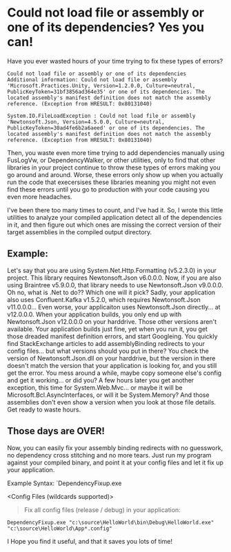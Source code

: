 ﻿#  Could not load file or assembly or one of its dependencies? Yes you can!

Have you ever wasted hours of your time trying to fix these types of errors?

```
Could not load file or assembly or one of its dependencies
Additional information: Could not load file or assembly 'Microsoft.Practices.Unity, Version=1.2.0.0, Culture=neutral, PublicKeyToken=31bf3856ad364e35' or one of its dependencies. The located assembly's manifest definition does not match the assembly reference. (Exception from HRESULT: 0x80131040)
```

```
System.IO.FileLoadException : Could not load file or assembly 'Newtonsoft.Json, Version=4.5.0.0, Culture=neutral, PublicKeyToken=30ad4fe6b2a6aeed' or one of its dependencies. The located assembly's manifest definition does not match the assembly reference. (Exception from HRESULT: 0x80131040)
```

Then, you waste even more time trying to add dependencies manually using FusLogVw, or DependencyWalker, or other utilities, only to find that other libraries in your project continue to throw these types of errors making you go around and around. Worse, these errors only show up when you actually run the code that execersises these libraries meaning you might not even find these errors until you go to production with your code causing you even more headaches. 

I've been there too many times to count, and I've had it. So, I wrote this little utilities to analyze your compiled application detect all of the dependencies in it, and then figure out which ones are missing the correct version of their target assemblies in the compiled output directory. 

## Example:

Let's say that you are using System.Net.Http.Formatting (v5.2.3.0) in your project. This library requires Newtonsoft.Json v6.0.0.0. Now, if you are also using Braintree v5.9.0.0, that library needs to use Newtonsoft.Json v9.0.0.0. Oh no, what is .Net to do?? Which one will it pick? Sadly, your application also uses Confluent.Kafka  v1.5.2.0, which requires Newtonsoft.Json v11.0.0.0... Even worse, your applicaiton uses Newtonsoft.Json directly... at v12.0.0.0. When your application builds,  you only end up with Newtonsoft.Json v12.0.0.0 on your harddrive. Those other versions aren't available. Your application builds just fine, yet when you run it, you get those dreaded manifest definition errors, and start Googleing. You quickly find StackExchange articles to add assemblyBinding redirects to your config files... but what versions should you put in there? You check the version of Newtonsoft.Json.dll on your harddrive, but the version in there doesn't match the version that your application is looking for, and you still get the error. You mess around a while, maybe copy someone else's config and get it working... or did you? A few hours later you get another exception, this time for System.Web.Mvc... or maybe it will be Microsoft.Bcl.AsyncInterfaces, or will it be System.Memory? And those assemblies don't even show a version when you look at those file details. Get ready to waste hours. 

## Those days are OVER!

Now, you can easily fix your assembly binding redirects with no guesswork, no dependency cross stitching and no more tears. Just run my program against your compiled binary, and point it at your config files and let it fix up your application. 

Example Syntax: 
`DependencyFixup.exe <Main Assembly File> <Config Files (wildcards supported)>


> Fix all config files (release / debug) in your application:
```
DependencyFixup.exe "c:\source\HelloWorld\bin\Debug\HelloWorld.exe" "c:\source\HelloWorld\App*.config"
```

I Hope you find it useful, and that it saves you lots of time! 



